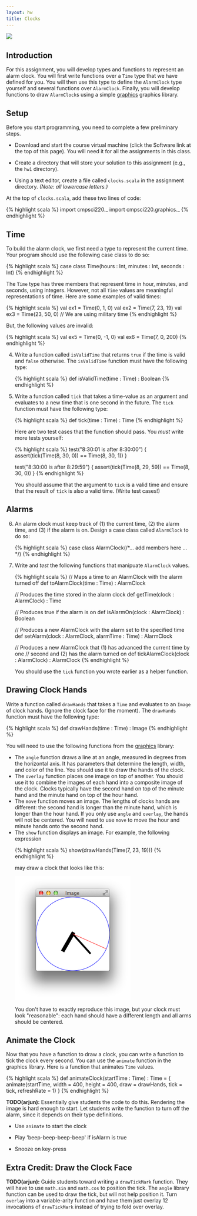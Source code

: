 ```yaml
---
layout: hw
title: Clocks
---
```


<div>
<a href="http://xkcd.com/1359/"><img src="http://imgs.xkcd.com/comics/phone_alarm.png"></a>
</div>

Introduction
------------

For this assignment, you will develop types and functions to represent an alarm
clock. You will first write functions over a `Time` type that we have defined
for you. You will then use this type to define the `AlarmClock` type yourself
and several functions over `AlarmClock`. Finally, you will develop functions to
draw `AlarmClock`s using a simple [graphics] graphics library.

Setup
-----

Before you start programming, you need to complete a few preliminary steps.

- Download and start the course virtual machine (click the Software link at the
  top of this page). You will need it for all the assignments in this class.

- Create a directory that will store your solution to this assignment
  (e.g., the `hw1` directory).

- Using a text editor, create a file called `clocks.scala` in the assignment
  directory. *(Note: all lowercase letters.)*

At the top of `clocks.scala`, add these two lines of code:

{% highlight scala %}
import cmpsci220._
import cmpsci220.graphics._
{% endhighlight %}

Time
----

To build the alarm clock, we first need a type to represent the current time.
Your program should use the following case class to do so:

{% highlight scala %}
case class Time(hours : Int, minutes : Int, seconds : Int)
{% endhighlight %}

The `Time` type has three members that represent time in hour, minutes, and
seconds, using integers. However, not all `Time` values are meaningful
representations of time. Here are some examples of valid times:

{% highlight scala %}
val ex1 = Time(0, 1, 0)
val ex2 = Time(7, 23, 19)
val ex3 = Time(23, 50, 0) // We are using military time
{% endhighlight %}

But, the following values are invalid:

{% highlight scala %}
val ex5 = Time(0, -1, 0)
val ex6 = Time(7, 0, 200)
{% endhighlight %}

<ol start="4">

<li>Write a function called <code>isValidTime</code> that returns
  <code>true</code> if the time is valid and <code>false</code> otherwise. The
  <code>isValidTime</code> function must have the following type:

{% highlight scala %}
def isValidTime(time : Time) : Boolean
{% endhighlight %}</li>

<li>Write a function called <code>tick</code> that takes a time-value as an
  argument and evaluates to a new time that is one second in the future. The
  <code>tick</code> function must have the following type:

{% highlight scala %}
def tick(time : Time) : Time
{% endhighlight %}

  Here are two test cases that the function should pass. You <i>must</i> write
  more tests yourself:

{% highlight scala %}
test("8:30:01 is after 8:30:00") {
  assert(tick(Time(8, 30, 0)) == Time(8, 30, 1))
}

test("8:30:00 is after 8:29:59") {
  assert(tick(Time(8, 29, 59)) == Time(8, 30, 0))
}
{% endhighlight %}

  You should assume that the argument to <code>tick</code> is a valid time and
  ensure that the result of <code>tick</code> is also a valid time. (Write test
  cases!)
  </li>

</ol>

Alarms
------

<ol start="6">

<li>An alarm clock must keep track of (1) the current time, (2) the alarm time,
  and (3) if the alarm is on. Design a case class called
  <code>AlarmClock</code> to do so:

{% highlight scala %}
case class AlarmClock(/*... add members here ... */)
{% endhighlight %}
</li>

<li>Write and <i>test</i> the following functions that manipuate <code>AlarmClock</code> values.</li>

{% highlight scala %}
// Maps a time to an AlarmClock with the alarm turned off
def toAlarmClock(time : Time) : AlarmClock

// Produces the time stored in the alarm clock
def getTime(clock : AlarmClock) : Time

// Produces true if the alarm is on
def isAlarmOn(clock : AlarmClock) : Boolean

// Produces a new AlarmClock with the alarm set to the specified time
def setAlarm(clock : AlarmClock, alarmTime : Time) : AlarmClock

// Produces a new AlarmClock that (1) has advanced the current time by one
// second and (2) has the alarm turned on
def tickAlarmClock(clock : AlarmClock) : AlarmClock
{% endhighlight %}

  You should use the <code>tick</code> function you wrote earlier as a helper
  function.</li>

</ol>

Drawing Clock Hands
-------------------

Write a function called `drawHands` that takes a `Time` and evaluates to an
`Image` of clock hands. (Ignore the clock face for the moment). The `drawHands`
function must have the following type:

{% highlight scala %}
def drawHands(time : Time) : Image
{% endhighlight %}


You will need to use the following functions from the [graphics] library:

<ul>

<li>The <code>angle</code> function draws a line at an angle, measured in
  degrees from the horizontal axis. It has parameters that determine the length,
  width, and color of the line. You should use it to draw the hands of the
  clock.</li>

<li>The <code>overlay</code> function places one image on top of another. You
  should use it to combine the images of each hand into a composite image of the
  clock. Clocks typically have the second hand on top of the minute hand and the
  minute hand on top of the hour hand.</li>

<li>The <code>move</code> function moves an image. The lengths of clocks hands
  are different: the second hand is longer than the minute hand, which is longer
  than the hour hand. If you only use <code>angle</code> and
  <code>overlay</code>, the hands will not be centered. You will need to use
  <code>move</code> to move the hour and minute hands onto the second hand.</li>

<li>The <code>show</code> function displays an image. For example, the following
expression

{% highlight scala %}
show(drawHands(Time(7, 23, 19)))
{% endhighlight %}

  may draw a clock that looks like this:<br>

  <img alt="Clock showing 7:23:19" src="clock-ex2-drawhands.png"><br>

  You don't have to exactly reproduce this image, but your clock must look
  "reasonable": each hand should have a different length and all arms should
  be centered.</li>

</ul>

Animate the Clock
-----------------

Now that you have a function to draw a clock, you can write a function to tick
the clock every second. You can use the `animate` function in the graphics
library. Here is a function that animates `Time` values.

{% highlight scala %}
def animateClock(startTime : Time) : Time = {
  animate(startTime,
          width = 400,
          height = 400,
          draw = drawHands,
          tick = tick,
          refreshRate = 1)
}
{% endhighlight %}



**TODO(arjun):** Essentially give students the code to do this. Rendering
the image is hard enough to start. Let students write the function to turn
off the alarm, since it depends on their type definitions.

- Use `animate` to start the clock

- Play 'beep-beep-beep-beep' if isAlarm is true

- Snooze on key-press

Extra Credit: Draw the Clock Face
---------------------------------

**TODO(arjun):** Guide students toward writing a `drawTickMark` function.
  They will have to use `math.sin` and `math.cos` to position the tick.
  The `angle` library function can be used to draw the tick, but will not
   help position it. Turn `overlay` into a variable-arity function and
   have them just overlay 12 invocations of `drawTickMark` instead of
   trying to fold over overlay.


[graphics]: lib/api/#cmpsci220.graphics.package


